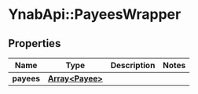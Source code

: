 # YnabApi::PayeesWrapper

## Properties
Name | Type | Description | Notes
------------ | ------------- | ------------- | -------------
**payees** | [**Array&lt;Payee&gt;**](Payee.md) |  | 


